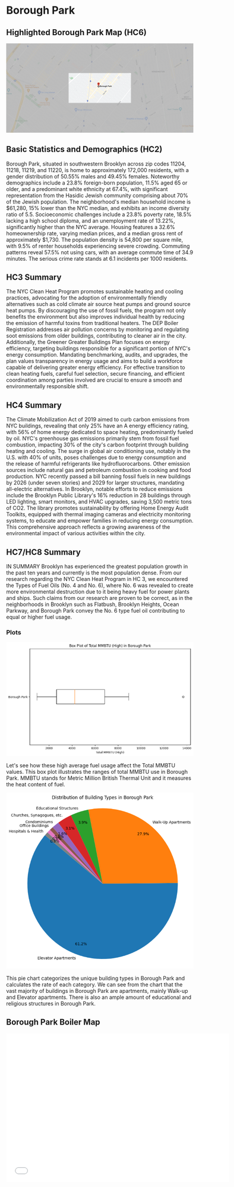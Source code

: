 # Borough Park

## Highlighted Borough Park Map (HC6)

![Highlighted Map](images/highlighted_boroughpark_map.png)


## Basic Statistics and Demographics (HC2)

Borough Park, situated in southwestern Brooklyn across zip codes 11204, 11218, 11219, and 11220, is home to approximately 172,000 residents, with a gender distribution of 50.55% males and 49.45% females. Noteworthy demographics include a 23.8% foreign-born population, 11.5% aged 65 or older, and a predominant white ethnicity at 67.4%, with significant representation from the Hasidic Jewish community comprising about 70% of the Jewish population. The neighborhood's median household income is $61,280, 15% lower than the NYC median, and exhibits an income diversity ratio of 5.5. Socioeconomic challenges include a 23.8% poverty rate, 18.5% lacking a high school diploma, and an unemployment rate of 13.22%, significantly higher than the NYC average. Housing features a 32.6% homeownership rate, varying median prices, and a median gross rent of approximately $1,730. The population density is 54,800 per square mile, with 9.5% of renter households experiencing severe crowding. Commuting patterns reveal 57.5% not using cars, with an average commute time of 34.9 minutes. The serious crime rate stands at 6.1 incidents per 1000 residents.

## HC3 Summary

The NYC Clean Heat Program promotes sustainable heating and cooling practices, advocating for the adoption of environmentally friendly alternatives such as cold climate air source heat pumps and ground source heat pumps. By discouraging the use of fossil fuels, the program not only benefits the environment but also improves individual health by reducing the emission of harmful toxins from traditional heaters. The DEP Boiler Registration addresses air pollution concerns by monitoring and regulating soot emissions from older buildings, contributing to cleaner air in the city. Additionally, the Greener Greater Buildings Plan focuses on energy efficiency, targeting buildings responsible for a significant portion of NYC's energy consumption. Mandating benchmarking, audits, and upgrades, the plan values transparency in energy usage and aims to build a workforce capable of delivering greater energy efficiency. For effective transition to clean heating fuels, careful fuel selection, secure financing, and efficient coordination among parties involved are crucial to ensure a smooth and environmentally responsible shift.

## HC4 Summary
The Climate Mobilization Act of 2019 aimed to curb carbon emissions from NYC buildings, revealing that only 25% have an A energy efficiency rating, with 56% of home energy dedicated to space heating, predominantly fueled by oil. NYC's greenhouse gas emissions primarily stem from fossil fuel combustion, impacting 30% of the city's carbon footprint through building heating and cooling. The surge in global air conditioning use, notably in the U.S. with 40% of units, poses challenges due to energy consumption and the release of harmful refrigerants like hydrofluorocarbons. Other emission sources include natural gas and petroleum combustion in cooking and food production. NYC recently passed a bill banning fossil fuels in new buildings by 2026 (under seven stories) and 2029 for larger structures, mandating all-electric alternatives. In Brooklyn, notable efforts to reduce emissions include the Brooklyn Public Library's 16% reduction in 28 buildings through LED lighting, smart monitors, and HVAC upgrades, saving 3,500 metric tons of CO2. The library promotes sustainability by offering Home Energy Audit Toolkits, equipped with thermal imaging cameras and electricity monitoring systems, to educate and empower families in reducing energy consumption. This comprehensive approach reflects a growing awareness of the environmental impact of various activities within the city.


## HC7/HC8 Summary
IN SUMMARY Brooklyn has experienced the greatest population growth in the past ten years and currently is the most population dense.
From our research regarding the NYC Clean Heat Program in HC 3, we encountered the Types of Fuel Oils (No. 4 and No. 6), where No. 6 was revealed to create more environmental destruction due to it being heavy fuel for power plants and ships. Such claims from our research are proven to be correct, as in the neighborhoods in Brooklyn such as Flatbush, Brooklyn Heights, Ocean Parkway, and Borough Park convey the No. 6 type fuel oil contributing to equal or higher fuel usage.


### Plots

![Box Plot](images/boxplotboroughpark.png)

Let's see how these high average fuel usage affect the Total MMBTU values. This box plot illustrates the ranges of total MMBTU use in Borough Park. MMBTU stands for Metric Million British Thermal Unit and it measures the heat content of fuel.

![Pie Chat](images/piechartboroughpark.png)

This pie chart categorizes the unique building types in Borough Park and calculates the rate of each category. We can see from the chart that the vast majority of buildings in Borough Park are apartments, mainly Walk-up and Elevator apartments. There is also an ample amount of educational and religious structures in Borough Park.

## Borough Park Boiler Map



<dl>
<iframe src="files/boroughparkmap.html" width="600" height="400" frameborder="0" frameborder="0" marginwidth="0" marginheight="0" allowfullscreen></iframe>
</dl>











